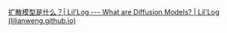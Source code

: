 [扩散模型是什么？| Lil'Log --- What are Diffusion Models? | Lil'Log (lilianweng.github.io)](https://lilianweng.github.io/posts/2021-07-11-diffusion-models/)